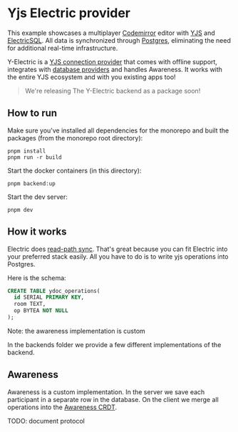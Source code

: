 # Yjs Electric provider

This example showcases a multiplayer [Codemirror](https://codemirror.net/) editor with [YJS](https://github.com/yjs/yjs) and [ElectricSQL](https://electric-sql.com/). All data is synchronized through [Postgres](https://www.postgresql.org/), eliminating the need for additional real-time infrastructure. 

Y-Electric is a [YJS connection provider](https://docs.yjs.dev/ecosystem/connection-provider) that comes with offline support, integrates with [database providers](https://docs.yjs.dev/ecosystem/database-provider) and handles Awareness. It works with the entire YJS ecosystem and with you existing apps too!

> We're releasing The Y-Electric backend as a package soon!

## How to run

Make sure you've installed all dependencies for the monorepo and built the packages (from the monorepo root directory):

```shell
pnpm install
pnpm run -r build
```

Start the docker containers (in this directory):

```shell
pnpm backend:up
```

Start the dev server:

```shell
pnpm dev
```

## How it works
Electric does [read-path sync](https://electric-sql.com/product/electric). That's great because you can fit Electric into your preferred stack easily. All you have to do is to write yjs operations into Postgres.

Here is the schema:

```sql
CREATE TABLE ydoc_operations(
  id SERIAL PRIMARY KEY,
  room TEXT,
  op BYTEA NOT NULL 
);

```

Note: the awareness implementation is custom 


In the backends folder we provide a few different implementations of the backend.


## Awareness

Awareness is a custom implementation. In the server we save each participant in a separate row in the database.
On the client we merge all operations into the [Awareness CRDT](https://docs.yjs.dev/api/about-awareness#awareness-crdt).

TODO: document protocol
